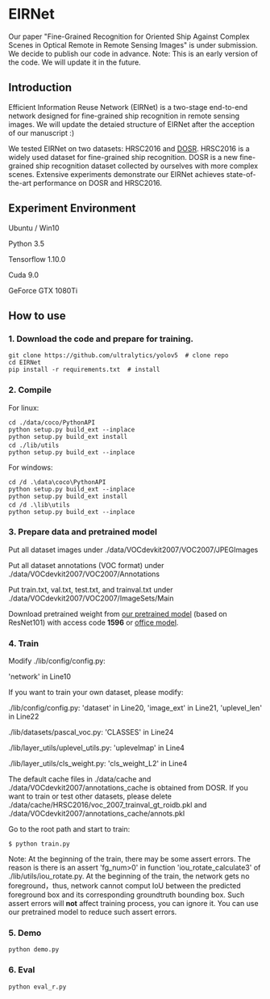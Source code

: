 # EIRNet

Our paper "Fine-Grained Recognition for Oriented Ship Against Complex Scenes in Optical Remote in Remote Sensing Images" is under submission. We decide to publish our code in advance.
Note: This is an early version of the code. We will update it in the future.

Introduction
--
Efficient Information Reuse Network (EIRNet) is a two-stage end-to-end network designed for fine-grained ship recognition in remote sensing images. We will update the detaied structure of EIRNet after the acception of our manuscript :)

We tested EIRNet on two datasets: HRSC2016 and [DOSR][1]. HRSC2016 is a widely used dataset for fine-grained ship recognition. DOSR is a new fine-grained ship recognition dataset collected by ourselves with more complex scenes. Extensive experiments demonstrate our EIRNet achieves state-of-the-art performance on DOSR and HRSC2016.

Experiment Environment
--
Ubuntu / Win10

Python 3.5

Tensorflow 1.10.0

Cuda 9.0

GeForce GTX 1080Ti


How to use
--

### 1. Download the code and prepare for training.

```
git clone https://github.com/ultralytics/yolov5  # clone repo
cd EIRNet
pip install -r requirements.txt  # install
```

### 2. Compile

For linux:
```
cd ./data/coco/PythonAPI
python setup.py build_ext --inplace
python setup.py build_ext install
cd ./lib/utils　　
python setup.py build_ext --inplace
```
For windows:
```
cd /d .\data\coco\PythonAPI
python setup.py build_ext --inplace
python setup.py build_ext install
cd /d .\lib\utils　　
python setup.py build_ext --inplace
```
### 3. Prepare data and pretrained model

Put all dataset images under ./data/VOCdevkit2007/VOC2007/JPEGImages

Put all dataset annotations (VOC format) under ./data/VOCdevkit2007/VOC2007/Annotations

Put train.txt, val.txt, test.txt, and trainval.txt under ./data/VOCdevkit2007/VOC2007/ImageSets/Main

Download pretrained weight from [our pretrained model][2] (based on ResNet101) with access code **1596** or [office model][3].

### 4. Train
Modify ./lib/config/config.py:

'network' in Line10

If you want to train your own dataset, please modify:

./lib/config/config.py: 'dataset' in Line20, 'image_ext' in Line21, 'uplevel_len' in Line22

./lib/datasets/pascal_voc.py: 'CLASSES' in Line24

./lib/layer_utils/uplevel_utils.py: 'uplevelmap' in Line4

./lib/layer_utils/cls_weight.py: 'cls_weight_L2' in Line4

The default cache files in ./data/cache and ./data/VOCdevkit2007/annotations_cache is obtained from DOSR. 
If you want to train or test other datasets, please delete ./data/cache/HRSC2016/voc_2007_trainval_gt_roidb.pkl and ./data/VOCdevkit2007/annotations_cache/annots.pkl


Go to the root path and start to train:
```
$ python train.py
```

Note: At the beginning of the train, there may be some assert errors. The reason is there is an assert 'fg_num>0' in function 'iou_rotate_calculate3' of ./lib/utils/iou_rotate.py. At the beginning of the train, the network gets no foreground，thus, network cannot comput IoU between the predicted foreground box and its corresponding groundtruth bounding box. Such assert errors will **not** affect training process, you can ignore it. You can use our pretrained model to reduce such assert errors.
### 5. Demo
```
python demo.py
```

### 6. Eval
```
python eval_r.py
```


[1]:https://github.com/yaqihan-9898/DOSR
[2]: https://pan.baidu.com/s/1j-WRmj8da2yHsZP1odXfHg
[3]: https://github.com/tensorflow/models/tree/master/research/slim
